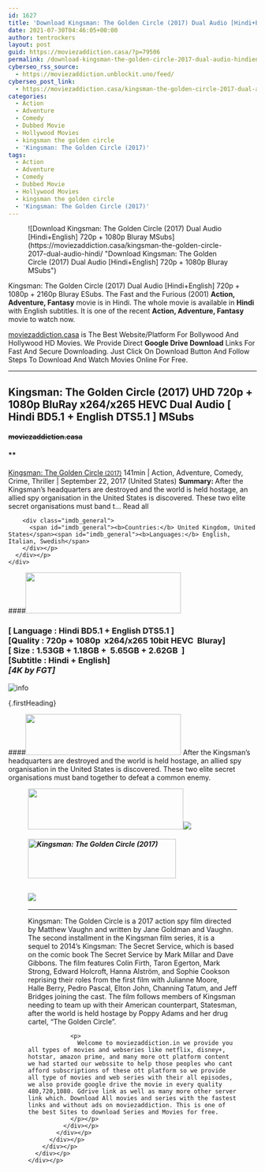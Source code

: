 ```yaml
---
id: 1627
title: 'Download Kingsman: The Golden Circle (2017) Dual Audio [Hindi+English] 720p + 1080p Bluray MSubs'
date: 2021-07-30T04:46:05+00:00
author: tentrockers
layout: post
guid: https://moviezaddiction.casa/?p=79506
permalink: /download-kingsman-the-golden-circle-2017-dual-audio-hindienglish-720p-1080p-bluray-msubs/
cyberseo_rss_source:
  - https://moviezaddiction.unblockit.uno/feed/
cyberseo_post_link:
  - https://moviezaddiction.casa/kingsman-the-golden-circle-2017-dual-audio-hindi/
categories:
  - Action
  - Adventure
  - Comedy
  - Dubbed Movie
  - Hollywood Movies
  - kingsman the golden circle
  - 'Kingsman: The Golden Circle (2017)'
tags:
  - Action
  - Adventure
  - Comedy
  - Dubbed Movie
  - Hollywood Movies
  - kingsman the golden circle
  - 'Kingsman: The Golden Circle (2017)'
---
```

<figure class="entry-thumbnail">![Download Kingsman: The Golden Circle (2017) Dual Audio [Hindi+English] 720p + 1080p Bluray MSubs](https://moviezaddiction.casa/kingsman-the-golden-circle-2017-dual-audio-hindi/ "Download Kingsman: The Golden Circle (2017) Dual Audio [Hindi+English] 720p + 1080p Bluray MSubs") </figure> 

Kingsman: The Golden Circle (2017) Dual Audio [Hindi+English] 720p + 1080p + 2160p Bluray ESubs. The Fast and the Furious (2001) **Action, Adventure, Fantasy** movie is in Hindi. The whole movie is available in **Hindi** with English subtitles. It is one of the recent **Action, Adventure, Fantasy** movie to watch now.

[moviezaddiction.casa](https://moviezaddiction.casa) is The Best Website/Platform For Bollywood And Hollywood HD Movies. We Provide Direct **Google Drive Download** Links For Fast And Secure Downloading. Just Click On Download Button And Follow Steps To Download And Watch Movies Online For Free.

* * *

## <span>Kingsman: The Golden Circle (2017) UHD 720p + 1080p BluRay x264/x265 HEVC Dual Audio [ Hindi BD5.1 + English DTS5.1 ] MSubs</span>

#### <span>~~moviezaddiction.casa~~</span>

#### **</p> 

<div class="imdb_container">
  <div>
    <div class="imdb_dark">
      <div class="imdb_right">
        <span id="movie_title"><a href="https://www.imdb.com/title/tt4649466" target="_blank" rel="noopener">Kingsman: The Golden Circle<small> (2017)</small></a></span> <span id="genres">141min | Action, Adventure, Comedy, Crime, Thriller | September 22, 2017 (United States)</span> <span id="summary"><b>Summary: </b>After the Kingsman&#8217;s headquarters are destroyed and the world is held hostage, an allied spy organisation in the United States is discovered. These two elite secret organisations must band t&#8230; Read all</span> </p> 
        
        <div class="imdb_general">
          <span id="imdb_general"><b>Countries:</b> United Kingdom, United States</span><span id="imdb_general"><b>Languages:</b> English, Italian, Swedish</span>
        </div></p>
      </div></p>
    </div>
  </div>
</div>

</b></h4> 

####<img loading="lazy" class="aligncenter" src="https:///moviezaddiction.casa/wp-content/uploads/2018/02/Media-Info.png?zoom=0.8099999785423279&resize=315%2C83&ssl=1" srcset="https://moviezaddiction.casa//wp-content/uploads/2018/02/Media-Info.png?zoom=0.8999999761581421&resize=315%2C83&ssl=1" width="315" height="83" /> 

### <span><span><strong>[ Language : Hindi BD5.1 + English DTS5.1</strong>&nbsp;]</span><br /><span>[Quality : 720p + 1080p&nbsp; x264/x265 10bit HEVC&nbsp; Bluray]</span><br /><span>[ Size : 1.53GB + 1.18GB +&nbsp; 5.65GB + 2.62GB&nbsp; ]</span><br /><span>[Subtitle : Hindi + English]<br /></span></span><span><em>[4K by FGT]</em></span>  
<img src="https://i.imgur.com/AusysgD.png" alt="info" usemap="#workmap" /> </p> 

<map name="workmap">
  <area alt="imdb" coords="0,0,80,40" shape="rect" href="https://www.imdb.com/title/tt4649466/" target="_blank" />
  
  <area alt="youtube" coords="100,0,180,40" shape="rect" href="https://www.youtube.com/watch?v=6Nxc-3WpMbg" target="_blank" />
</map> {.firstHeading}

####<img loading="lazy" class="aligncenter" src="https://moviezaddiction.casa//wp-content/uploads/2018/02/Plot.jpeg?zoom=0.8099999785423279&resize=315%2C83&ssl=1" srcset="https://moviezaddiction.casa//wp-content/uploads/2018/02/Plot.jpeg?zoom=0.8999999761581421&resize=315%2C83&ssl=1" width="315" height="83" /> <span>After the Kingsman’s headquarters are destroyed and the world is held hostage, an allied spy organisation in the United States is discovered. These two elite secret organisations must band together to defeat a common enemy.</span>

<div class="wp-block-image">
  <figure class="aligncenter is-resized"><img loading="lazy" class="aligncenter" src="https://i1.wp.com/moviezaddiction.casa/wp-content/uploads/2018/02/Screenshots-Button.png?zoom=0.8099999785423279&resize=315%2C83&ssl=1" srcset="https://moviezaddiction.casa//wp-content/uploads/2018/02/Screenshots-Button.png?zoom=0.8999999761581421&resize=315%2C83&ssl=1" width="315" height="83" /><img src="https://1.bp.blogspot.com/-0R8QPieI8Hc/YQN-lvtDP6I/AAAAAAAAFDc/X7D5UVDjZ6EQh22_6EaMmba_DfqyIIx0ACLcBGAsYHQ/s16000/Kingsman%2B-%2BThe%2BGolden%2BCircle%2B%25282017%2529%2BUHD%2B1080p%2BBluray%2Bx264%2BDual%2BAudio%2B%255B%2BHindi%2BBD5.1%2B%252B%2BEnglish%2BDTS5.1%2B%255D%2BMSubs%2B5.65GB%2B%255Bwww.MoviezAddiction.casa%255D_s.jpg" /> </p> 
  
  <h4 class="summary_text">
    <em><img loading="lazy" class="aligncenter" src="https://i2.wp.com/moviezaddiction.casa/wp-content/uploads/2018/02/Download-Button-1.png?zoom=0.8099999785423279&resize=300%2C80&ssl=1" srcset="https://i2.wp.com/moviezaddiction.casa/wp-content/uploads/2018/02/Download-Button-1.png?zoom=0.8999999761581421&resize=300%2C80&ssl=1" alt="Kingsman: The Golden Circle (2017)" width="300" height="80" /></em>
  </h4>
  
  <h2>
    <img class="aligncenter" src="https://i.imgur.com/Ds7bb.gif" />
  </h2>
  
  <hr />
  
  <div class="mod" data-md="50" data-hveid="250" data-ved="0ahUKEwi-7dnvqo7WAhXLsFQKHTILBKEQkCkI-gEoAzAn">
    <div class="_cgc kno-fb-ctx" data-hveid="251" data-ved="0ahUKEwi-7dnvqo7WAhXLsFQKHTILBKEQziAI-wEoADAn">
      <div class="r-iH9cFH0n0MiE">
        <div class="mod" data-md="50" data-hveid="228" data-ved="0ahUKEwjniJq86tTWAhULK48KHU9mChkQkCkI5AEoBDAh">
          <div class="_cgc kno-fb-ctx" data-hveid="229" data-ved="0ahUKEwjniJq86tTWAhULK48KHU9mChkQziAI5QEoADAh">
            <div class="r-iwKCMzMr_HBQ">
              <div class="overviewContainer ng-star-inserted">
                <p>
                  Kingsman: The Golden Circle is a 2017 action spy film directed by Matthew Vaughn and written by Jane Goldman and Vaughn. The second installment in the Kingsman film series, it is a sequel to 2014’s Kingsman: The Secret Service, which is based on the comic book The Secret Service by Mark Millar and Dave Gibbons. The film features Colin Firth, Taron Egerton, Mark Strong, Edward Holcroft, Hanna Alström, and Sophie Cookson reprising their roles from the first film with Julianne Moore, Halle Berry, Pedro Pascal, Elton John, Channing Tatum, and Jeff Bridges joining the cast. The film follows members of Kingsman needing to team up with their American counterpart, Statesman, after the world is held hostage by Poppy Adams and her drug cartel, “The Golden Circle”.
                </p>
                
                <p>
                  Welcome to moviezaddiction.in we provide you all types of movies and webseries like netflix, disney+, hotstar, amazon prime, and many more ott platform content we had started our webssite to help those peoples who cant afford subscriptions of these ott platform so we provide all type of movies and web series with their all episodes, we also provide google drive the movie in every quality 480,720,1080. Gdrive link as well as many more other server link which. Download All movies and series with the fastest links and without ads on moviezaddiction. This is one of the best Sites to download Series and Movies for free.
                </p></p>
              </div></p>
            </div></p>
          </div></p>
        </div></p>
      </div></p>
    </div></p>
  </div></figure>
</div>